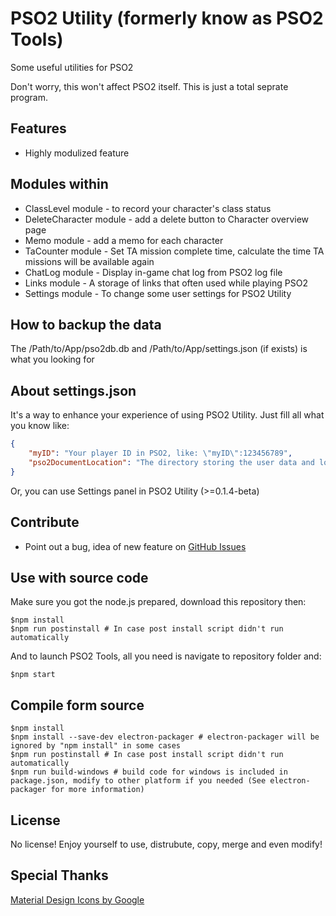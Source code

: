 # PSO2 Utility (formerly know as PSO2 Tools)

Some useful utilities for PSO2

Don't worry, this won't affect PSO2 itself. This is just a total seprate program.

## Features
- Highly modulized feature

## Modules within
- ClassLevel module - to record your character's class status
- DeleteCharacter module - add a delete button to Character overview page
- Memo module - add a memo for each character
- TaCounter module - Set TA mission complete time, calculate the time TA missions will be available again
- ChatLog module - Display in-game chat log from PSO2 log file
- Links module - A storage of links that often used while playing PSO2
- Settings module - To change some user settings for PSO2 Utility

## How to backup the data
The /Path/to/App/pso2db.db and /Path/to/App/settings.json (if exists) is what you looking for

## About settings.json
It's a way to enhance your experience of using PSO2 Utility. Just fill all what you know like:
```JSON
{
    "myID": "Your player ID in PSO2, like: \"myID\":123456789",
    "pso2DocumentLocation": "The directory storing the user data and logs, typically in Document\\SEGA\\PHANTASYSTARONLINE2. PSO2 Utility will find this directory automatically, input this field if this failed"
}
```

Or, you can use Settings panel in PSO2 Utility (>=0.1.4-beta)

## Contribute
- Point out a bug, idea of new feature on [GitHub Issues](https://github.com/jacky9813/pso2Tools/issues)

## Use with source code
Make sure you got the node.js prepared, download this repository then:
```shell
$npm install
$npm run postinstall # In case post install script didn't run automatically
```

And to launch PSO2 Tools, all you need is navigate to repository folder and:
```shell
$npm start
```

## Compile form source
```shell
$npm install
$npm install --save-dev electron-packager # electron-packager will be ignored by "npm install" in some cases
$npm run postinstall # In case post install script didn't run automatically
$npm run build-windows # build code for windows is included in package.json, modify to other platform if you needed (See electron-packager for more information)
```

## License
No license! Enjoy yourself to use, distrubute, copy, merge and even modify!

## Special Thanks
[Material Design Icons by Google](https://github.com/google/material-design-icons)